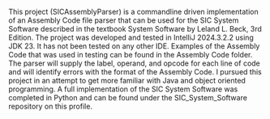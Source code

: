 This project (SICAssemblyParser) is a commandline driven implementation of an
Assembly Code file parser that can be used for the SIC System Software described 
in the textbook System Software by Leland L. Beck, 3rd Edition. 
The project was developed and tested in IntelliJ 2024.3.2.2 using JDK 23.
It has not been tested on any other IDE. Examples of the Assembly Code that was 
used in testing can be found in the Assembly Code folder. The parser will supply 
the label, operand, and opcode for each line of code and will identify errors 
with the format of the Assembly Code. I pursued this project in an attempt to 
get more familiar with Java and object oriented programming. A full implementation 
of the SIC System Software was completed in Python and can be found under 
the SIC_System_Software repository on this profile.
